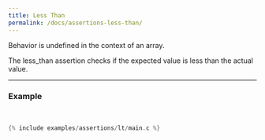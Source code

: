 ```yaml
---
title: Less Than
permalink: /docs/assertions-less-than/
---
```


<div class="alert alert-warning" role="alert">
  Behavior is undefined in the context of an array.
</div>

The <span class="badge badge-info">less_than</span> assertion checks if the expected value is less than the actual value.

---

### Example

<br />

```c
{% include examples/assertions/lt/main.c %}
```